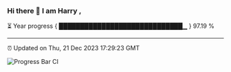### Hi there 👋 I am Harry , 

⏳ Year progress { █████████████████████████████▁ } 97.19 %

---

⏰ Updated on Thu, 21 Dec 2023 17:29:23 GMT

![Progress Bar CI](https://github.com/duykhang68/duykhang68/workflows/Progress%20Bar%20CI/badge.svg)
